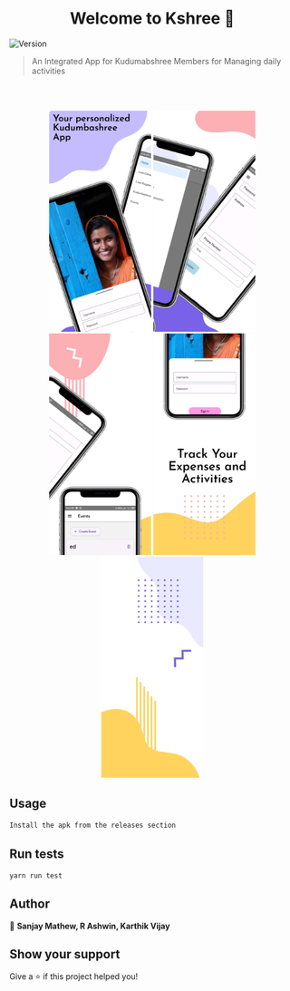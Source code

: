 <h1 align="center">Welcome to Kshree 👋</h1>
<p>
  <img alt="Version" src="https://img.shields.io/badge/version-0.0.1-blue.svg?cacheSeconds=2592000" />
</p>

> An Integrated App for Kudumabshree Members for Managing daily activities

<br>
<br>


<p float="left" align="center">
<img src="/assets/image1.jpeg" width=180 />
<img src="/assets/image2.jpeg" width=180 />
<img src="/assets/image3.jpeg" width=180 />
<img src="/assets/image4.jpeg" width=180 />
<img src="/assets/image5.jpeg" width=180 />
</p>

## Usage

```sh
Install the apk from the releases section
```

## Run tests

```sh
yarn run test
```

## Author

👤 **Sanjay Mathew, R Ashwin, Karthik Vijay**


## Show your support

Give a ⭐️ if this project helped you!
